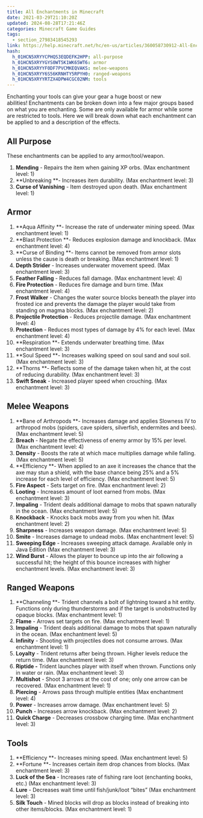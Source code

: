 ```yaml
---
title: All Enchantments in Minecraft
date: 2021-03-29T21:10:20Z
updated: 2024-08-28T17:21:46Z
categories: Minecraft Game Guides
tags:
  - section_27983418545293
link: https://help.minecraft.net/hc/en-us/articles/360058730912-All-Enchantments-in-Minecraft
hash:
  h_01HCN5XRYYCPHQS3EQDEFK2HPP: all-purpose
  h_01HCN5XRYYGYS0WT5K1WK65WT6: armor
  h_01HCN5XRYYF0DF7PVCMKEQVAKS: melee-weapons
  h_01HCN5XRYY6S56KRNHTY5RPYH0: ranged-weapons
  h_01HCN5XRYYRTZX4DPW4CGC02NM: tools
---
```


Enchanting your tools can give your gear a huge boost or new abilities! Enchantments can be broken down into a few major groups based on what you are enchanting. Some are only available for armor while some are restricted to tools. Here we will break down what each enchantment can be applied to and a description of the effects. 

## All Purpose

These enchantments can be applied to any armor/tool/weapon. 

1.  **Mending** - Repairs the item when gaining XP orbs. (Max enchantment level: 1) 
2.  **Unbreaking **- Increases item durability. (Max enchantment level: 3) 
3.  **Curse of Vanishing** - Item destroyed upon death. (Max enchantment level: 1)

## Armor

1.  **Aqua Affinity **- Increase the rate of underwater mining speed. (Max enchantment level: 1) 
2.  **Blast Protection **- Reduces explosion damage and knockback. (Max enchantment level: 4) 
3.  **Curse of Binding **- Items cannot be removed from armor slots unless the cause is death or breaking. (Max enchantment level: 1) 
4.  **Depth Strider** - Increases underwater movement speed. (Max enchantment level: 3) 
5.  **Feather Falling** - Reduces fall damage. (Max enchantment level: 4) 
6.  **Fire Protection** - Reduces fire damage and burn time. (Max enchantment level: 4) 
7.  **Frost Walker** - Changes the water source blocks beneath the player into frosted ice and prevents the damage the player would take from standing on magma blocks. (Max enchantment level: 2) 
8.  **Projectile Protection** - Reduces projectile damage. (Max enchantment level: 4) 
9.  **Protection** - Reduces most types of damage by 4% for each level. (Max enchantment level: 4) 
10. **Respiration **- Extends underwater breathing time. (Max enchantment level: 3) 
11. **Soul Speed **- Increases walking speed on soul sand and soul soil. (Max enchantment level: 3) 
12. **Thorns **- Reflects some of the damage taken when hit, at the cost of reducing durability. (Max enchantment level: 3) 
13. **Swift Sneak** - Increased player speed when crouching. (Max enchantment level: 3)

## Melee Weapons 

1.  **Bane of Arthropods **- Increases damage and applies Slowness IV to arthropod mobs (spiders, cave spiders, silverfish, endermites and bees). (Max enchantment level: 5) 
2.  **Breach** - Negate the effectiveness of enemy armor by 15% per level. (Max enchantment level: 4)
3.  **Density** - Boosts the rate at which mace multiplies damage while falling. (Max enchantment level: 5)
4.  **Efficiency **- When applied to an axe it increases the chance that the axe may stun a shield, with the base chance being 25% and a 5% increase for each level of efficiency. (Max enchantment level: 5) 
5.  **Fire Aspect** - Sets target on fire. (Max enchantment level: 2) 
6.  **Looting** - Increases amount of loot earned from mobs. (Max enchantment level: 3) 
7.  **Impaling** - Trident deals additional damage to mobs that spawn naturally in the ocean. (Max enchantment level: 5) 
8.  **Knockback** - Knocks back mobs away from you when hit. (Max enchantment level: 2) 
9.  **Sharpness** - Increases weapon damage. (Max enchantment level: 5) 
10. **Smite** - Increases damage to undead mobs. (Max enchantment level: 5) 
11. **Sweeping Edge** - Increases sweeping attack damage. Available only in Java Edition (Max enchantment level: 3) 
12. **Wind Burst** - Allows the player to bounce up into the air following a successful hit; the height of this bounce increases with higher enchantment levels. (Max enchantment level: 3)

## Ranged Weapons

1.  **Channeling **- Trident channels a bolt of lightning toward a hit entity. Functions only during thunderstorms and if the target is unobstructed by opaque blocks. (Max enchantment level: 1) 
2.  **Flame** - Arrows set targets on fire. (Max enchantment level: 1) 
3.  **Impaling** - Trident deals additional damage to mobs that spawn naturally in the ocean. (Max enchantment level: 5) 
4.  **Infinity** - Shooting with projectiles does not consume arrows. (Max enchantment level: 1) 
5.  **Loyalty** - Trident returns after being thrown. Higher levels reduce the return time. (Max enchantment level: 3) 
6.  **Riptide -** Trident launches player with itself when thrown. Functions only in water or rain. (Max enchantment level: 3) 
7.  **Multishot** - Shoot 3 arrows at the cost of one; only one arrow can be recovered. (Max enchantment level: 1) 
8.  **Piercing** - Arrows pass through multiple entities (Max enchantment level: 4) 
9.  **Power** - Increases arrow damage. (Max enchantment level: 5) 
10. **Punch** - Increases arrow knockback. (Max enchantment level: 2) 
11. **Quick Charge** - Decreases crossbow charging time. (Max enchantment level: 3)

## Tools 

1.  **Efficiency **- Increases mining speed. (Max enchantment level: 5) 
2.  **Fortune **- Increases certain item drop chances from blocks. (Max enchantment level: 3) 
3.  **Luck of the Sea** - Increases rate of fishing rare loot (enchanting books, etc.) (Max enchantment level: 3) 
4.  **Lure** - Decreases wait time until fish/junk/loot “bites” (Max enchantment level: 3) 
5.  **Silk Touch** - Mined blocks will drop as blocks instead of breaking into other items/blocks. (Max enchantment level: 1)
